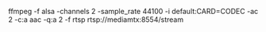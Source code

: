 ffmpeg -f alsa -channels 2 -sample_rate 44100 -i default:CARD=CODEC -ac 2 -c:a aac -q:a 2 -f rtsp rtsp://mediamtx:8554/stream